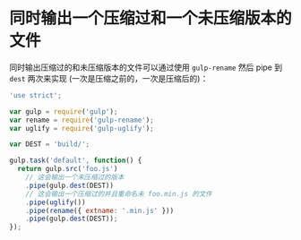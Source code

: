 # 同时输出一个压缩过和一个未压缩版本的文件

同时输出压缩过的和未压缩版本的文件可以通过使用 `gulp-rename` 然后 pipe 到 `dest` 两次来实现 (一次是压缩之前的，一次是压缩后的)：

```js
'use strict';

var gulp = require('gulp');
var rename = require('gulp-rename');
var uglify = require('gulp-uglify');

var DEST = 'build/';

gulp.task('default', function() {
  return gulp.src('foo.js')
    // 这会输出一个未压缩过的版本
    .pipe(gulp.dest(DEST))
    // 这会输出一个压缩过的并且重命名未 foo.min.js 的文件
    .pipe(uglify())
    .pipe(rename({ extname: '.min.js' }))
    .pipe(gulp.dest(DEST));
});

```
